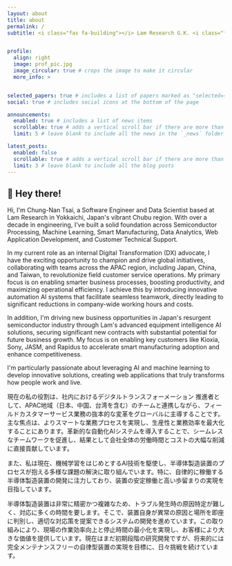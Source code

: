 ```yaml
---
layout: about
title: about
permalink: /
subtitle: <i class="fas fa-building"></i> Lam Research G.K. <i class="fas fa-map-marker-alt"></i> Yokkaichi, Mie Prefecture, Japan 🇯🇵


profile:
  align: right
  image: prof_pic.jpg
  image_circular: true # crops the image to make it circular
  more_info: >


selected_papers: true # includes a list of papers marked as "selected={true}"
social: true # includes social icons at the bottom of the page

announcements:
  enabled: true # includes a list of news items
  scrollable: true # adds a vertical scroll bar if there are more than 3 news items
  limit: 5 # leave blank to include all the news in the `_news` folder

latest_posts:
  enabled: false
  scrollable: true # adds a vertical scroll bar if there are more than 3 new posts items
  limit: 3 # leave blank to include all the blog posts
---
```

## 👋 Hey there! 
Hi, I'm Chung-Nan Tsai, a Software Engineer and Data Scientist based at Lam Research in Yokkaichi, Japan's vibrant Chubu region. With over a decade in engineering, I've built a solid foundation across Semiconductor Processing, Machine Learning, Smart Manufacturing, Data Analytics, Web Application Development, and Customer Technical Support. 

In my current role as an internal Digital Transformation (DX) advocate, I have the exciting opportunity to champion and drive global initiatives, collaborating with teams across the APAC region, including Japan, China, and Taiwan, to revolutionize field customer service operations. My primary focus is on enabling smarter business processes, boosting productivity, and maximizing operational efficiency. I achieve this by introducing innovative automation AI systems that facilitate seamless teamwork, directly leading to significant reductions in company-wide working hours and costs. 

In addition, I'm driving new business opportunities in Japan's resurgent semiconductor industry through Lam's advanced equipment intelligence AI solutions, securing significant new contracts with substantial potential for future business growth. My focus is on enabling key customers like Kioxia, Sony, JASM, and Rapidus to accelerate smart manufacturing adoption and enhance competitiveness.

I'm particularly passionate about leveraging AI and machine learning to develop innovative solutions, creating web applications that truly transforms how people work and live.

現在の私の役割は、社内におけるデジタルトランスフォーメーション 推進者として、APAC地域（日本、中国、台湾を含む）のチームと連携しながら、フィールドカスタマーサービス業務の抜本的な変革をグローバルに主導することです。主な焦点は、よりスマートな業務プロセスを実現し、生産性と業務効率を最大化することにあります。革新的な自動化AIシステムを導入することで、シームレスなチームワークを促進し、結果として会社全体の労働時間とコストの大幅な削減に直接貢献しています。

また、私は現在、機械学習をはじめとするAI技術を駆使し、半導体製造装置のプロセスが抱える多様な課題の解決に取り組んでいます。特に、自律的に稼働する半導体製造装置の開発に注力しており、装置の安定稼働と高い歩留まりの実現を目指しています。

半導体製造装置は非常に精密かつ複雑なため、トラブル発生時の原因特定が難しく、対応に多くの時間を要します。そこで、装置自身が異常の原因と場所を即座に判別し、適切な対応策を提案できるシステムの開発を進めています。この取り組みにより、現場の作業効率向上と停止時間の最小化を実現し、お客様により大きな価値を提供しています。現在はまだ初期段階の研究開発ですが、将来的には完全メンテナンスフリーの自律型装置の実現を目標に、日々挑戦を続けています。
